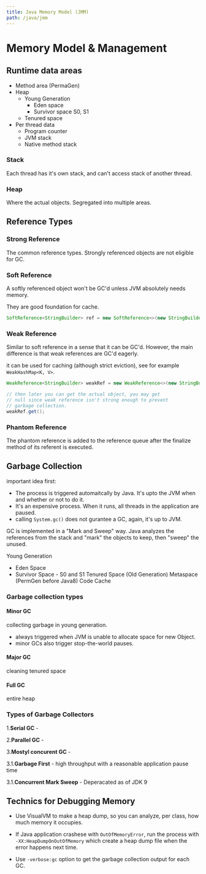 ```yaml
---
title: Java Memory Model (JMM)
path: /java/jmm
---
```


# Memory Model & Management

## Runtime data areas

- Method area (PermaGen)
- Heap
  - Young Generation
    - Eden space
    - Survivor space S0, S1
  - Tenured space
- Per thread data
  - Program counter
  - JVM stack
  - Native method stack

### Stack

Each thread has it's own stack, and can't access stack of another thread.

### Heap

Where the actual objects. Segregated into multiple areas.

## Reference Types

### Strong Reference

The common reference types. Strongly referenced objects are not eligible for GC.

### Soft Reference

A softly referenced object won't be GC'd unless JVM absolutely needs memory.

They are good foundation for cache.

```java
SoftReference<StringBuilder> ref = new SoftReference<>(new StringBuilder());
```

### Weak Reference

Similar to soft reference in a sense that it can be GC'd. However, the main difference is that weak references are GC'd eagerly.

it can be used for caching (although strict eviction), see for example `WeakHashMap<K, V>`.

```java
WeakReference<StringBuilder> weakRef = new WeakReference<>(new StringBuilder());

// then later you can get the actual object, you may get
// null since weak reference isn't strong enough to prevent
// garbage collection.
weakRef.get();
```

### Phantom Reference

The phantom reference is added to the reference queue after the finalize method of its referent is executed.

## Garbage Collection

important idea first:

- The process is triggered automaitcally by Java. It's upto the JVM when and whether or not to do it.
- It's an expensive process. When it runs, all threads in the application are paused.
- calling `System.gc()` does not gurantee a GC, again, it's up to JVM.

GC is implemented in a "Mark and Sweep" way. Java analyzes the references from the stack and "mark" the objects to keep, then "sweep" the unused.

Young Generation

- Eden Space
- Survivor Space - S0 and S1
  Tenured Space (Old Generation)
  Metaspace (PermGen before Java8)
  Code Cache

### Garbage collection types

#### Minor GC

collecting garbage in young generation.

- always triggered when JVM is unable to allocate space for new Object.
- minor GCs also trigger stop-the-world pauses.

#### Major GC

cleaning tenured space

#### Full GC

entire heap

### Types of Garbage Collectors

1.**Serial GC** -

2.**Parallel GC** -

3.**Mostyl concurent GC** -

3.1.**Garbage First** -
high throughput with a reasonable application pause time

3.1.**Concurrent Mark Sweep** - Deperacated as of JDK 9

## Technics for Debugging Memory

- Use VisualVM to make a heap dump, so you can analyze, per class, how much memory it occupies.

- If Java application crashese with `OutOfMemoryError`, run the process with `-XX:HeapDumpOnOutOfMemory` which create a heap dump file when the error happens next time.

- Use `-verbose:gc` option to get the garbage collection output for each GC.
